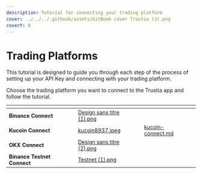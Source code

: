 ```yaml
---
description: Tutorial for connecting your trading platform
cover: ../../../.gitbook/assets/GitBook cover Trustia (3).png
coverY: 0
---
```


# Trading Platforms

This tutorial is designed to guide you through each step of the process of setting up your API Key and connecting with your trading platform.

Choose the trading platform you want to connect to the Trustia app and follow the tutorial.

<table data-view="cards"><thead><tr><th></th><th data-hidden data-card-cover data-type="files"></th><th data-hidden data-card-target data-type="content-ref"></th></tr></thead><tbody><tr><td><strong>Binance Connect</strong></td><td><a href="../../../.gitbook/assets/Design sans titre (1).png">Design sans titre (1).png</a></td><td></td></tr><tr><td><strong>Kucoin Connect</strong></td><td><a href="../../../.gitbook/assets/kucoin8937.jpeg">kucoin8937.jpeg</a></td><td><a href="kucoin-connect.md">kucoin-connect.md</a></td></tr><tr><td><strong>OKX Connect</strong></td><td><a href="../../../.gitbook/assets/Design sans titre (2).png">Design sans titre (2).png</a></td><td></td></tr><tr><td><strong>Binance Testnet Connect</strong></td><td><a href="../../../.gitbook/assets/Testnet (1).png">Testnet (1).png</a></td><td></td></tr></tbody></table>

<figure><img src="../../../.gitbook/assets/Capture d’écran 2023-12-19 à 18.42.18.png" alt=""><figcaption></figcaption></figure>
